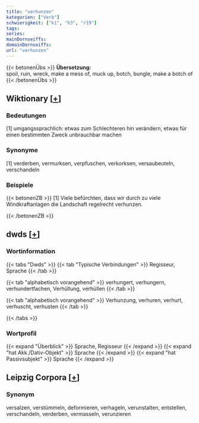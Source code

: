 ```yaml
---
title: "verhunzen"
kategorien: ["Verb"]
schwierigkeit: ["k1", "h3", "r19"]
tags:
series:
mainDornseiffs:
domainDornseiffs:
url: "verhunzen"
---
```


{{< betonenÜbs >}}
**Übersetzung:**  
spoil, ruin, wreck, make a mess  of, muck up, botch, bungle, make a botch  of  
{{< /betonenÜbs >}}

## Wiktionary [[+](https://de.wiktionary.org/wiki/verhunzen)]

### Bedeutungen
[1] umgangssprachlich: etwas zum Schlechteren hin verändern, etwas für einen bestimmten Zweck unbrauchbar machen  

### Synonyme
[1] verderben, vermurksen, verpfuschen, verkorksen, versaubeuteln, verschandeln  

### Beispiele
{{< betonenZB >}}
[1] Viele befürchten, dass wir durch zu viele Windkraftanlagen die Landschaft regelrecht verhunzen.  

{{< /betonenZB >}}


## dwds [[+](https://www.dwds.de/wb/verhunzen)]

### Wortinformation
{{< tabs "Dwds" >}}
{{< tab "Typische Verbindungen" >}}
Regisseur, Sprache
{{< /tab >}}

{{< tab "alphabetisch vorangehend" >}}
verhungert, verhungern, verhundertfachen, Verhüllung, verhüllen
{{< /tab >}}

{{< tab "alphabetisch vorangehend" >}}
Verhunzung, verhuren, verhurt, verhuscht, verhusten
{{< /tab >}}

{{< /tabs >}}

### Wortprofil
{{< expand "Überblick" >}} Sprache, Regisseur {{< /expand >}}
{{< expand "hat Akk./Dativ-Objekt" >}} Sprache {{< /expand >}}
{{< expand "hat Passivsubjekt" >}} Sprache {{< /expand >}}

## Leipzig Corpora [[+](https://corpora.uni-leipzig.de/en/res?word=verhunzen&corpusId=deu_newscrawl-public_2018)]


### Synonym
versalzen, verstümmeln, deformieren, verhageln, verunstalten, entstellen, verschandeln, verderben, vermasseln, verunzieren

